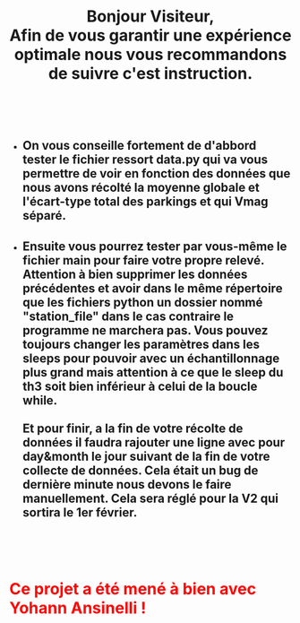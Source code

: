 # <center>Bonjour Visiteur, <br> Afin de vous garantir une expérience optimale nous vous recommandons de suivre c'est instruction.</center>

<br>
<br>
<br>

- ## On vous conseille fortement de d'abbord tester le fichier ressort data.py qui va vous permettre de voir en fonction des données que nous avons récolté la moyenne globale et l'écart-type total des parkings et qui Vmag séparé.

- ## Ensuite vous pourrez tester par vous-même le fichier main pour faire votre propre relevé. Attention à bien supprimer les données précédentes et avoir dans le même répertoire que les fichiers python un dossier nommé "station_file" dans le cas contraire le programme ne marchera pas. Vous pouvez toujours changer les paramètres dans les sleeps pour pouvoir avec un échantillonnage plus grand mais attention à ce que le sleep du th3 soit bien inférieur à celui de la boucle while.<br><br> Et pour finir, a la fin de votre récolte de données il faudra rajouter une ligne avec pour day&month le jour suivant de la fin de votre collecte de données. Cela était un bug de dernière minute nous devons le faire manuellement. Cela sera réglé pour la V2 qui sortira le 1er février.
<br><br><br>

# <span style='color:red'>Ce projet a été mené à bien avec Yohann Ansinelli ! </span>